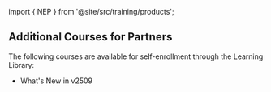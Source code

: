 import { NEP } from '@site/src/training/products';

## Additional <NEP /> Courses for Partners

The following courses are available for self-enrollment through the Learning Library:

* What's New in <NEP /> v2509
